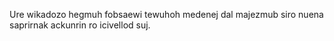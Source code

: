 Ure wikadozo hegmuh fobsaewi tewuhoh medenej dal majezmub siro nuena saprirnak ackunrin ro icivellod suj.